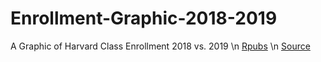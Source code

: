 # Enrollment-Graphic-2018-2019
A Graphic of Harvard Class Enrollment 2018 vs. 2019 \n
[Rpubs](http://rpubs.com/NicholasDow/485546) \n
[Source](https://registrar.fas.harvard.edu/faculty-staff/courses/enrollment)
